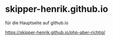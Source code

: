 # skipper-henrik.github.io
für die Hauptseite auf github.io

https://skipper-henrik.github.io/php-aber-richtig/
